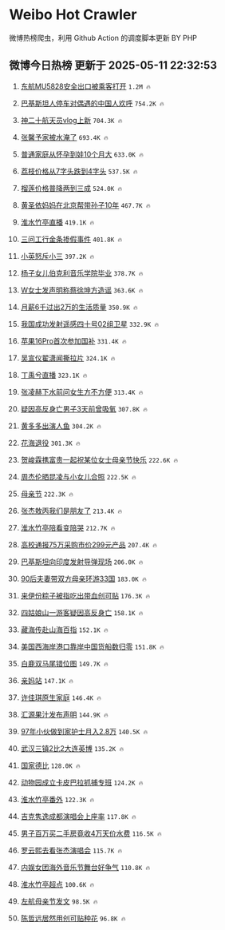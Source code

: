 # Weibo Hot Crawler 



微博热榜爬虫，利用 Github Action 的调度脚本更新 BY PHP 


## 微博今日热榜 更新于 2025-05-11 22:32:53 
1. [东航MU5828安全出口被乘客打开](https://s.weibo.com/weibo?q=%23%E4%B8%9C%E8%88%AAMU5828%E5%AE%89%E5%85%A8%E5%87%BA%E5%8F%A3%E8%A2%AB%E4%B9%98%E5%AE%A2%E6%89%93%E5%BC%80%23&t=31&band_rank=1&Refer=top) `1.2M 🔥` 

1. [巴基斯坦人停车对偶遇的中国人欢呼](https://s.weibo.com/weibo?q=%23%E5%B7%B4%E5%9F%BA%E6%96%AF%E5%9D%A6%E4%BA%BA%E5%81%9C%E8%BD%A6%E5%AF%B9%E5%81%B6%E9%81%87%E7%9A%84%E4%B8%AD%E5%9B%BD%E4%BA%BA%E6%AC%A2%E5%91%BC%23&t=31&band_rank=2&Refer=top) `754.2K 🔥` 

1. [神二十航天员vlog上新](https://s.weibo.com/weibo?q=%23%E7%A5%9E%E4%BA%8C%E5%8D%81%E8%88%AA%E5%A4%A9%E5%91%98vlog%E4%B8%8A%E6%96%B0%23&t=31&band_rank=3&Refer=top) `704.3K 🔥` 

1. [张馨予家被水淹了](https://s.weibo.com/weibo?q=%23%E5%BC%A0%E9%A6%A8%E4%BA%88%E5%AE%B6%E8%A2%AB%E6%B0%B4%E6%B7%B9%E4%BA%86%23&t=31&band_rank=4&Refer=top) `693.4K 🔥` 

1. [普通家庭从怀孕到娃10个月大](https://s.weibo.com/weibo?q=%E6%99%AE%E9%80%9A%E5%AE%B6%E5%BA%AD%E4%BB%8E%E6%80%80%E5%AD%95%E5%88%B0%E5%A8%8310%E4%B8%AA%E6%9C%88%E5%A4%A7&t=31&band_rank=5&Refer=top) `633.0K 🔥` 

1. [荔枝价格从7字头跌到4字头](https://s.weibo.com/weibo?q=%23%E8%8D%94%E6%9E%9D%E4%BB%B7%E6%A0%BC%E4%BB%8E7%E5%AD%97%E5%A4%B4%E8%B7%8C%E5%88%B04%E5%AD%97%E5%A4%B4%23&t=31&band_rank=6&Refer=top) `537.5K 🔥` 

1. [榴莲价格普降两到三成](https://s.weibo.com/weibo?q=%23%E6%A6%B4%E8%8E%B2%E4%BB%B7%E6%A0%BC%E6%99%AE%E9%99%8D%E4%B8%A4%E5%88%B0%E4%B8%89%E6%88%90%23&t=31&band_rank=7&Refer=top) `524.0K 🔥` 

1. [黄圣依妈妈在北京帮带孙子10年](https://s.weibo.com/weibo?q=%23%E9%BB%84%E5%9C%A3%E4%BE%9D%E5%A6%88%E5%A6%88%E5%9C%A8%E5%8C%97%E4%BA%AC%E5%B8%AE%E5%B8%A6%E5%AD%99%E5%AD%9010%E5%B9%B4%23&t=31&band_rank=8&Refer=top) `467.7K 🔥` 

1. [淮水竹亭直播](https://s.weibo.com/weibo?q=%E6%B7%AE%E6%B0%B4%E7%AB%B9%E4%BA%AD%E7%9B%B4%E6%92%AD&t=31&band_rank=9&Refer=top) `419.1K 🔥` 

1. [三问工行金条掺假事件](https://s.weibo.com/weibo?q=%23%E4%B8%89%E9%97%AE%E5%B7%A5%E8%A1%8C%E9%87%91%E6%9D%A1%E6%8E%BA%E5%81%87%E4%BA%8B%E4%BB%B6%23&t=31&band_rank=10&Refer=top) `401.8K 🔥` 

1. [小英怒斥小三](https://s.weibo.com/weibo?q=%23%E5%B0%8F%E8%8B%B1%E6%80%92%E6%96%A5%E5%B0%8F%E4%B8%89%23&t=31&band_rank=11&Refer=top) `397.2K 🔥` 

1. [杨子女儿伯克利音乐学院毕业](https://s.weibo.com/weibo?q=%23%E6%9D%A8%E5%AD%90%E5%A5%B3%E5%84%BF%E4%BC%AF%E5%85%8B%E5%88%A9%E9%9F%B3%E4%B9%90%E5%AD%A6%E9%99%A2%E6%AF%95%E4%B8%9A%23&t=31&band_rank=12&Refer=top) `378.7K 🔥` 

1. [W女士发声明称蔡徐坤方造谣](https://s.weibo.com/weibo?q=%23W%E5%A5%B3%E5%A3%AB%E5%8F%91%E5%A3%B0%E6%98%8E%E7%A7%B0%E8%94%A1%E5%BE%90%E5%9D%A4%E6%96%B9%E9%80%A0%E8%B0%A3%23&t=31&band_rank=13&Refer=top) `363.6K 🔥` 

1. [月薪6千过出2万的生活质量](https://s.weibo.com/weibo?q=%E6%9C%88%E8%96%AA6%E5%8D%83%E8%BF%87%E5%87%BA2%E4%B8%87%E7%9A%84%E7%94%9F%E6%B4%BB%E8%B4%A8%E9%87%8F&t=31&band_rank=14&Refer=top) `350.9K 🔥` 

1. [我国成功发射遥感四十号02组卫星](https://s.weibo.com/weibo?q=%23%E6%88%91%E5%9B%BD%E6%88%90%E5%8A%9F%E5%8F%91%E5%B0%84%E9%81%A5%E6%84%9F%E5%9B%9B%E5%8D%81%E5%8F%B702%E7%BB%84%E5%8D%AB%E6%98%9F%23&t=31&band_rank=15&Refer=top) `332.9K 🔥` 

1. [苹果16Pro首次参加国补](https://s.weibo.com/weibo?q=%23%E8%8B%B9%E6%9E%9C16Pro%E9%A6%96%E6%AC%A1%E5%8F%82%E5%8A%A0%E5%9B%BD%E8%A1%A5%23&t=31&band_rank=16&Refer=top) `331.4K 🔥` 

1. [吴宣仪翟潇闻撕拉片](https://s.weibo.com/weibo?q=%E5%90%B4%E5%AE%A3%E4%BB%AA%E7%BF%9F%E6%BD%87%E9%97%BB%E6%92%95%E6%8B%89%E7%89%87&t=31&band_rank=17&Refer=top) `324.1K 🔥` 

1. [丁禹兮直播](https://s.weibo.com/weibo?q=%E4%B8%81%E7%A6%B9%E5%85%AE%E7%9B%B4%E6%92%AD&t=31&band_rank=18&Refer=top) `323.1K 🔥` 

1. [张凌赫下水前问女生方不方便](https://s.weibo.com/weibo?q=%23%E5%BC%A0%E5%87%8C%E8%B5%AB%E4%B8%8B%E6%B0%B4%E5%89%8D%E9%97%AE%E5%A5%B3%E7%94%9F%E6%96%B9%E4%B8%8D%E6%96%B9%E4%BE%BF%23&t=31&band_rank=19&Refer=top) `313.4K 🔥` 

1. [疑因高反身亡男子3天前曾吸氧](https://s.weibo.com/weibo?q=%23%E7%96%91%E5%9B%A0%E9%AB%98%E5%8F%8D%E8%BA%AB%E4%BA%A1%E7%94%B7%E5%AD%903%E5%A4%A9%E5%89%8D%E6%9B%BE%E5%90%B8%E6%B0%A7%23&t=31&band_rank=20&Refer=top) `307.8K 🔥` 

1. [黄多多出演人鱼](https://s.weibo.com/weibo?q=%23%E9%BB%84%E5%A4%9A%E5%A4%9A%E5%87%BA%E6%BC%94%E4%BA%BA%E9%B1%BC%23&t=31&band_rank=21&Refer=top) `304.2K 🔥` 

1. [花海退役](https://s.weibo.com/weibo?q=%E8%8A%B1%E6%B5%B7%E9%80%80%E5%BD%B9&t=31&band_rank=22&Refer=top) `301.3K 🔥` 

1. [贺峻霖携富贵一起祝某位女士母亲节快乐](https://s.weibo.com/weibo?q=%23%E8%B4%BA%E5%B3%BB%E9%9C%96%E6%90%BA%E5%AF%8C%E8%B4%B5%E4%B8%80%E8%B5%B7%E7%A5%9D%E6%9F%90%E4%BD%8D%E5%A5%B3%E5%A3%AB%E6%AF%8D%E4%BA%B2%E8%8A%82%E5%BF%AB%E4%B9%90%23&t=31&band_rank=23&Refer=top) `222.6K 🔥` 

1. [周杰伦晒昆凌与小女儿合照](https://s.weibo.com/weibo?q=%23%E5%91%A8%E6%9D%B0%E4%BC%A6%E6%99%92%E6%98%86%E5%87%8C%E4%B8%8E%E5%B0%8F%E5%A5%B3%E5%84%BF%E5%90%88%E7%85%A7%23&t=31&band_rank=24&Refer=top) `222.5K 🔥` 

1. [母亲节](https://s.weibo.com/weibo?q=%23%E6%AF%8D%E4%BA%B2%E8%8A%82%23&t=31&band_rank=25&Refer=top) `222.3K 🔥` 

1. [张杰敖丙我们是朋友了](https://s.weibo.com/weibo?q=%23%E5%BC%A0%E6%9D%B0%E6%95%96%E4%B8%99%E6%88%91%E4%BB%AC%E6%98%AF%E6%9C%8B%E5%8F%8B%E4%BA%86%23&t=31&band_rank=26&Refer=top) `213.4K 🔥` 

1. [淮水竹亭陪看变陪哭](https://s.weibo.com/weibo?q=%23%E6%B7%AE%E6%B0%B4%E7%AB%B9%E4%BA%AD%E9%99%AA%E7%9C%8B%E5%8F%98%E9%99%AA%E5%93%AD%23&t=31&band_rank=27&Refer=top) `212.7K 🔥` 

1. [高校通报75万采购市价299元产品](https://s.weibo.com/weibo?q=%23%E9%AB%98%E6%A0%A1%E9%80%9A%E6%8A%A575%E4%B8%87%E9%87%87%E8%B4%AD%E5%B8%82%E4%BB%B7299%E5%85%83%E4%BA%A7%E5%93%81%23&t=31&band_rank=28&Refer=top) `207.4K 🔥` 

1. [巴基斯坦向印度发射导弹现场](https://s.weibo.com/weibo?q=%23%E5%B7%B4%E5%9F%BA%E6%96%AF%E5%9D%A6%E5%90%91%E5%8D%B0%E5%BA%A6%E5%8F%91%E5%B0%84%E5%AF%BC%E5%BC%B9%E7%8E%B0%E5%9C%BA%23&t=31&band_rank=29&Refer=top) `206.0K 🔥` 

1. [90后夫妻带双方母亲环游33国](https://s.weibo.com/weibo?q=%2390%E5%90%8E%E5%A4%AB%E5%A6%BB%E5%B8%A6%E5%8F%8C%E6%96%B9%E6%AF%8D%E4%BA%B2%E7%8E%AF%E6%B8%B833%E5%9B%BD%23&t=31&band_rank=30&Refer=top) `183.0K 🔥` 

1. [来伊份粽子被指吃出带血创可贴](https://s.weibo.com/weibo?q=%23%E6%9D%A5%E4%BC%8A%E4%BB%BD%E7%B2%BD%E5%AD%90%E8%A2%AB%E6%8C%87%E5%90%83%E5%87%BA%E5%B8%A6%E8%A1%80%E5%88%9B%E5%8F%AF%E8%B4%B4%23&t=31&band_rank=31&Refer=top) `176.3K 🔥` 

1. [四姑娘山一游客疑因高反身亡](https://s.weibo.com/weibo?q=%23%E5%9B%9B%E5%A7%91%E5%A8%98%E5%B1%B1%E4%B8%80%E6%B8%B8%E5%AE%A2%E7%96%91%E5%9B%A0%E9%AB%98%E5%8F%8D%E8%BA%AB%E4%BA%A1%23&t=31&band_rank=32&Refer=top) `158.1K 🔥` 

1. [藏海传赴山海百指](https://s.weibo.com/weibo?q=%23%E8%97%8F%E6%B5%B7%E4%BC%A0%E8%B5%B4%E5%B1%B1%E6%B5%B7%E7%99%BE%E6%8C%87%23&t=31&band_rank=33&Refer=top) `152.1K 🔥` 

1. [美国西海岸港口靠岸中国货船数归零](https://s.weibo.com/weibo?q=%23%E7%BE%8E%E5%9B%BD%E8%A5%BF%E6%B5%B7%E5%B2%B8%E6%B8%AF%E5%8F%A3%E9%9D%A0%E5%B2%B8%E4%B8%AD%E5%9B%BD%E8%B4%A7%E8%88%B9%E6%95%B0%E5%BD%92%E9%9B%B6%23&t=31&band_rank=34&Refer=top) `151.8K 🔥` 

1. [白鹿双马尾错位图](https://s.weibo.com/weibo?q=%23%E7%99%BD%E9%B9%BF%E5%8F%8C%E9%A9%AC%E5%B0%BE%E9%94%99%E4%BD%8D%E5%9B%BE%23&t=31&band_rank=35&Refer=top) `149.7K 🔥` 

1. [亲妈站](https://s.weibo.com/weibo?q=%E4%BA%B2%E5%A6%88%E7%AB%99&t=31&band_rank=36&Refer=top) `147.1K 🔥` 

1. [许佳琪原生家庭](https://s.weibo.com/weibo?q=%E8%AE%B8%E4%BD%B3%E7%90%AA%E5%8E%9F%E7%94%9F%E5%AE%B6%E5%BA%AD&t=31&band_rank=37&Refer=top) `146.4K 🔥` 

1. [汇源果汁发布声明](https://s.weibo.com/weibo?q=%23%E6%B1%87%E6%BA%90%E6%9E%9C%E6%B1%81%E5%8F%91%E5%B8%83%E5%A3%B0%E6%98%8E%23&t=31&band_rank=38&Refer=top) `144.9K 🔥` 

1. [97年小伙做到家护士月入2.8万](https://s.weibo.com/weibo?q=%2397%E5%B9%B4%E5%B0%8F%E4%BC%99%E5%81%9A%E5%88%B0%E5%AE%B6%E6%8A%A4%E5%A3%AB%E6%9C%88%E5%85%A52.8%E4%B8%87%23&t=31&band_rank=39&Refer=top) `140.5K 🔥` 

1. [武汉三镇2比2大连英博](https://s.weibo.com/weibo?q=%23%E6%AD%A6%E6%B1%89%E4%B8%89%E9%95%872%E6%AF%942%E5%A4%A7%E8%BF%9E%E8%8B%B1%E5%8D%9A%23&t=31&band_rank=40&Refer=top) `135.2K 🔥` 

1. [国家德比](https://s.weibo.com/weibo?q=%E5%9B%BD%E5%AE%B6%E5%BE%B7%E6%AF%94&t=31&band_rank=41&Refer=top) `128.0K 🔥` 

1. [动物园成立卡皮巴拉抓捕专班](https://s.weibo.com/weibo?q=%23%E5%8A%A8%E7%89%A9%E5%9B%AD%E6%88%90%E7%AB%8B%E5%8D%A1%E7%9A%AE%E5%B7%B4%E6%8B%89%E6%8A%93%E6%8D%95%E4%B8%93%E7%8F%AD%23&t=31&band_rank=42&Refer=top) `124.2K 🔥` 

1. [淮水竹亭番外](https://s.weibo.com/weibo?q=%E6%B7%AE%E6%B0%B4%E7%AB%B9%E4%BA%AD%E7%95%AA%E5%A4%96&t=31&band_rank=43&Refer=top) `122.3K 🔥` 

1. [吉克隽逸成都演唱会上座率](https://s.weibo.com/weibo?q=%E5%90%89%E5%85%8B%E9%9A%BD%E9%80%B8%E6%88%90%E9%83%BD%E6%BC%94%E5%94%B1%E4%BC%9A%E4%B8%8A%E5%BA%A7%E7%8E%87&t=31&band_rank=44&Refer=top) `117.8K 🔥` 

1. [男子百万买二手房竟收4万天价水费](https://s.weibo.com/weibo?q=%23%E7%94%B7%E5%AD%90%E7%99%BE%E4%B8%87%E4%B9%B0%E4%BA%8C%E6%89%8B%E6%88%BF%E7%AB%9F%E6%94%B64%E4%B8%87%E5%A4%A9%E4%BB%B7%E6%B0%B4%E8%B4%B9%23&t=31&band_rank=45&Refer=top) `116.5K 🔥` 

1. [罗云熙去看张杰演唱会](https://s.weibo.com/weibo?q=%23%E7%BD%97%E4%BA%91%E7%86%99%E5%8E%BB%E7%9C%8B%E5%BC%A0%E6%9D%B0%E6%BC%94%E5%94%B1%E4%BC%9A%23&t=31&band_rank=46&Refer=top) `115.7K 🔥` 

1. [内娱女团海外音乐节舞台好争气](https://s.weibo.com/weibo?q=%E5%86%85%E5%A8%B1%E5%A5%B3%E5%9B%A2%E6%B5%B7%E5%A4%96%E9%9F%B3%E4%B9%90%E8%8A%82%E8%88%9E%E5%8F%B0%E5%A5%BD%E4%BA%89%E6%B0%94&t=31&band_rank=47&Refer=top) `110.8K 🔥` 

1. [淮水竹亭超点](https://s.weibo.com/weibo?q=%E6%B7%AE%E6%B0%B4%E7%AB%B9%E4%BA%AD%E8%B6%85%E7%82%B9&t=31&band_rank=48&Refer=top) `100.6K 🔥` 

1. [左航母亲节发文](https://s.weibo.com/weibo?q=%23%E5%B7%A6%E8%88%AA%E6%AF%8D%E4%BA%B2%E8%8A%82%E5%8F%91%E6%96%87%23&t=31&band_rank=49&Refer=top) `98.5K 🔥` 

1. [陈哲远居然用创可贴种花](https://s.weibo.com/weibo?q=%E9%99%88%E5%93%B2%E8%BF%9C%E5%B1%85%E7%84%B6%E7%94%A8%E5%88%9B%E5%8F%AF%E8%B4%B4%E7%A7%8D%E8%8A%B1&t=31&band_rank=50&Refer=top) `96.8K 🔥` 

